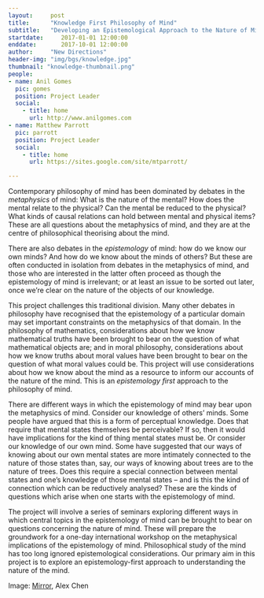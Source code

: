 ```yaml
---
layout:     post
title:      "Knowledge First Philosophy of Mind"
subtitle:   "Developing an Epistemological Approach to the Nature of Mind"  
startdate:     2017-01-01 12:00:00
enddate:       2017-10-01 12:00:00
author:     "New Directions"
header-img: "img/bgs/knowledge.jpg"
thumbnail: "knowledge-thumbnail.png"
people:
- name: Anil Gomes
  pic: gomes
  position: Project Leader
  social:
    - title: home
      url: http://www.anilgomes.com
- name: Matthew Parrott
  pic: parrott
  position: Project Leader
  social:
    - title: home
      url: https://sites.google.com/site/mtparrott/

---
```


Contemporary philosophy of mind has been dominated by debates in the *metaphysics* of mind: What is the nature of the mental? How does the mental relate to the physical? Can the mental be reduced to the physical? What kinds of causal relations can hold between mental and physical items? These are all questions about the metaphysics of mind, and they are at the centre of philosophical theorising about the mind.

There are also debates in the *epistemology* of mind: how do we know our own minds? And how do we know about the minds of others? But these are often conducted in isolation from debates in the metaphysics of mind, and those who are interested in the latter often proceed as though the epistemology of mind is irrelevant; or at least an issue to be sorted out later, once we’re clear on the nature of the objects of our knowledge.

This project challenges this traditional division. Many other debates in philosophy have recognised that the epistemology of a particular domain may set important constraints on the metaphysics of that domain. In the philosophy of mathematics, considerations about how we know mathematical truths have been brought to bear on the question of what mathematical objects are; and in moral philosophy, considerations about how we know truths about moral values have been brought to bear on the question of what moral values could be. This project will use considerations about how we know about the mind as a resource to inform our accounts of the nature of the mind. This is an *epistemology first* approach to the philosophy of mind.

There are different ways in which the epistemology of mind may bear upon the metaphysics of mind. Consider our knowledge of others’ minds. Some people have argued that this is a form of perceptual knowledge. Does that require that mental states themselves be perceivable? If so, then it would have implications for the kind of thing mental states must be. Or consider our knowledge of our own mind. Some have suggested that our ways of knowing about our own mental states are more intimately connected to the nature of those states than, say, our ways of knowing about trees are to the nature of trees. Does this require a special connection between mental states and one’s knowledge of those mental states – and is this the kind of connection which can be reductively analysed? These are the kinds of questions which arise when one starts with the epistemology of mind.

The project will involve a series of seminars exploring different ways in which central topics in the epistemology of mind can be brought to bear on questions concerning the nature of mind. These will prepare the groundwork for a one-day international workshop on the metaphysical implications of the epistemology of mind. Philosophical study of the mind has too long ignored epistemological considerations. Our primary aim in this project is to explore an epistemology-first approach to understanding the nature of the mind.

<span class="caption text-muted">Image:
<a href="https://www.flickr.com/photos/wkc1/15892509110/in/photolist-qdnggL-gJfU8H-v9WS2U" target="_blank">Mirror</a>, Alex Chen</span>
